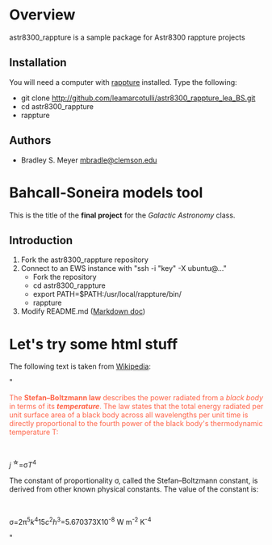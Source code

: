 Overview
========

astr8300_rappture is a sample package for Astr8300 rappture projects

Installation
------------

You will need a computer with [rappture](https://nanohub.org/infrastructure/rappture/) installed.  Type the following:

* git clone http://github.com/leamarcotulli/astr8300_rappture_lea_BS.git
* cd astr8300_rappture
* rappture

Authors
-------

- Bradley S. Meyer <mbradle@clemson.edu>



Bahcall-Soneira models tool
===========================
This is the title of the **final project** for the *Galactic Astronomy* class.

Introduction
------------

1. Fork the astr8300_rappture repository
2. Connect to an EWS instance with "ssh -i "key" -X ubuntu@..."
   * Fork the repository
   * cd astr8300_rappture
   * export PATH=$PATH:/usr/local/rappture/bin/
   * rappture
3. Modify README.md ([Markdown doc](https://guides.github.com/features/mastering-markdown/))

Let's try some html stuff
=========================
The following text is taken from [Wikipedia](https://en.wikipedia.org/wiki/Stefan%E2%80%93Boltzmann_law):

"<p style="color:Tomato;">The <b>Stefan–Boltzmann law</b> describes the power radiated from a <i>black body</i> in terms of its <b><i>temperature</i></b>. The law states that the total energy radiated per unit surface area of a black body across all wavelengths per unit time is directly proportional to the fourth power of the black body's thermodynamic temperature T:</p><br>
  <p><i>j</i><sup> &star;</sup>=&sigma;<i>T</i><sup>4</sup></p>
 <p>The constant of proportionality σ, called the Stefan–Boltzmann constant, is derived from other known physical constants. The value of the constant is:</p><br>
  <p>&sigma;=2&pi;<sup>5</sup><i>k</i><sup>4</sup><over>15<i>c</i><sup>2</sup><i>h</i><sup>3</sup>=5.670373X10<sup>-8</sup> W m<sup>-2</sup> K<sup>-4</sup></p>"
  
 
